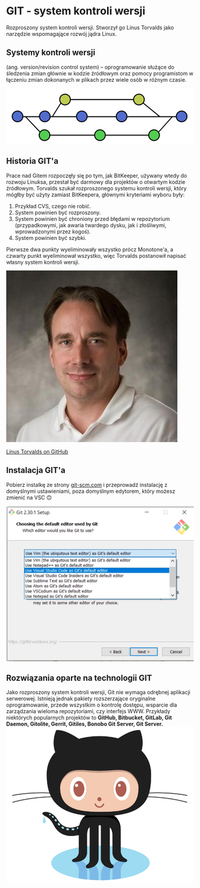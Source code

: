 # GIT - system kontroli wersji
Rozproszony system kontroli wersji. Stworzył go Linus Torvalds jako narzędzie wspomagające rozwój jądra Linux. 

## Systemy kontroli wersji
<div class="standardWrapper">
  <div>
  (ang. version/revision control system) – oprogramowanie służące do śledzenia zmian głównie w kodzie źródłowym oraz pomocy programistom w łączeniu zmian dokonanych w plikach przez wiele osób w różnym czasie.
  </div>
  <div>

  ![Version Control System Scheme](../images/version_control_systems_scheme.svg)
  </div>
</div>

## Historia GIT'a
<div class="standardWrapper">
<div>
Prace nad Gitem rozpoczęły się po tym, jak BitKeeper, używany wtedy do rozwoju Linuksa, przestał być darmowy dla projektów o otwartym kodzie źródłowym. Torvalds szukał rozproszonego systemu kontroli wersji, który mógłby być użyty zamiast BitKeepera, głównymi kryteriami wyboru były:

1. Przykład CVS, czego nie robić.
2. System powinien być rozproszony.
3. System powinien być chroniony przed błędami w repozytorium (przypadkowymi, jak awaria twardego dysku, jak i złośliwymi, wprowadzonymi przez kogoś).
4. System powinien być szybki.

Pierwsze dwa punkty wyeliminowały wszystko prócz Monotone'a, a czwarty punkt wyeliminował wszystko, więc Torvalds postanowił napisać własny system kontroli wersji.
</div>
<div>

  ![Linus Torvalds](../images/linustorvalds.jpg)
  
  [Linus Torvalds on GitHub](https://github.com/torvalds)
</div>
</div>



## Instalacja GIT'a
Pobierz instalkę ze strony
[git-scm.com](https://git-scm.com/download/win)
i przeprowadź instalację z domyślnymi ustawieniami, poza domyślnym edytorem, który możesz zmienić na VSC 🙃

![GIT installation](../images/github_installation.webp)

## Rozwiązania oparte na technologii GIT

<div class="standardWrapper">
  <div>
    Jako rozproszony system kontroli wersji, Git nie wymaga odrębnej aplikacji serwerowej. Istnieją jednak pakiety rozszerzające oryginalne oprogramowanie, przede wszystkim o kontrolę dostępu, wsparcie dla zarządzania wieloma repozytoriami, czy interfejs WWW. Przykłady niektórych popularnych projektów to <b>GitHub, Bitbucket, GitLab, Git Daemon, Gitolite, Gerrit, Gitiles, Bonobo Git Server, Git Server.</b>
  </div>
  <div>
    <img src="../images/octocat.webp" alt="GitHub Octocat">
  </div>
</div>